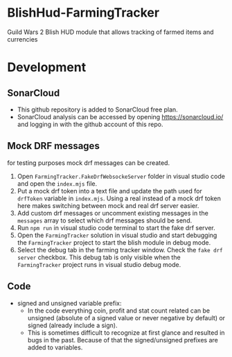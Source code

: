 # BlishHud-FarmingTracker
Guild Wars 2 Blish HUD module that allows tracking of farmed items and currencies

# Development
## SonarCloud
- This github repository is added to SonarCloud free plan. 
- SonarCloud analysis can be accessed by opening https://sonarcloud.io/ and logging in with the github account of this repo.

## Mock DRF messages
for testing purposes mock drf messages can be created. 

1. Open `FarmingTracker.FakeDrfWebsockeServer` folder in visual studio code and open the `index.mjs` file.
1. Put a mock drf token into a text file and update the path used for `drfToken` variable in `index.mjs`. Using a real instead of a mock drf token here makes switching between mock and real drf server easier.
1. Add custom drf messages or uncomment existing messages in the `messages` array to select which drf messages should be send.
1. Run `npm run` in visual studio code terminal to start the fake drf server.
1. Open the `FarmingTracker` solution in visual studio and start debugging the `FarmingTracker` project to start the blish module in debug mode.
1. Select the debug tab in the farming tracker window. Check the `fake drf server` checkbox. This debug tab is only visible when the `FarmingTracker` project runs in visual studio debug mode.

## Code 
- signed and unsigned variable prefix:
  - In the code everything coin, profit and stat count related can be unsigned (absolute of a signed value or never negative by default) or signed (already include a sign).
  - This is sometimes difficult to recognize at first glance and resulted in bugs in the past. Because of that the signed/unsigned prefixes are added to variables. 